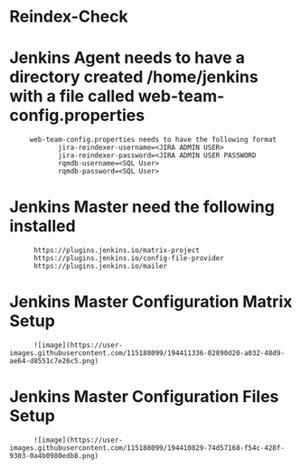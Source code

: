 # Reindex-Check

# Jenkins Agent needs to have a directory created /home/jenkins with a file called web-team-config.properties

         web-team-config.properties needs to have the following format
                jira-reindexer-username=<JIRA ADMIN USER>
                jira-reindexer-password=<JIRA ADMIN USER PASSWORD
                rqmdb-username=<SQL User>
                rqmdb-password=<SQL User>
      
# Jenkins Master need the following installed
          https://plugins.jenkins.io/matrix-project
          https://plugins.jenkins.io/config-file-provider
          https://plugins.jenkins.io/mailer
          
          
    
# Jenkins Master Configuration Matrix Setup

          ![image](https://user-images.githubusercontent.com/115188099/194411336-02890d20-a032-48d9-ae64-d8551c7e26c5.png)
          
# Jenkins Master Configuration Files Setup

          ![image](https://user-images.githubusercontent.com/115188099/194410829-74d57168-f54c-428f-9303-0a4b0980edb8.png)
          
          
